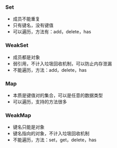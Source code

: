 ### Set

* 成员不能重复
* 只有键名，没有键值
* 可以遍历，方法有：add，delete，has

### WeakSet

* 成员都是对象
* 弱引用，不计入垃圾回收机制，可以防止内存泄漏
* 不能遍历，方法：add，delete，has

### Map

* 本质是键值对的集合，可以是任意的数据类型
* 可以遍历，支持的方法很多

### WeakMap

* 键名只能是对象
* 键名指向的对象，不计入垃圾回收机制
* 不能遍历，方法：set，get，delete，has